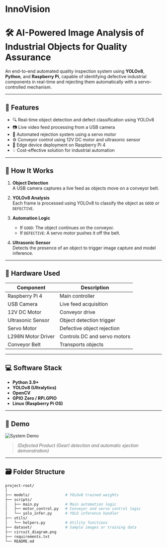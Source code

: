 # InnoVision

# 🛠️ AI-Powered Image Analysis of Industrial Objects for Quality Assurance

An end-to-end automated quality inspection system using **YOLOv8**, **Python**, and **Raspberry Pi**, capable of identifying defective industrial components in real-time and rejecting them automatically with a servo-controlled mechanism.

---

## 🚀 Features

- 🔍 Real-time object detection and defect classification using YOLOv8
- 📷 Live video feed processing from a USB camera
- 🤖 Automated rejection system using a servo motor
- ⚙️ Conveyor control using 12V DC motor and ultrasonic sensor
- 🧠 Edge device deployment on Raspberry Pi 4
- 💡 Cost-effective solution for industrial automation

---

## 🧠 How It Works

1. **Object Detection**  
   A USB camera captures a live feed as objects move on a conveyor belt.

2. **YOLOv8 Analysis**  
   Each frame is processed using YOLOv8 to classify the object as `GOOD` or `DEFECTIVE`.

3. **Automation Logic**  
   - If `GOOD`: The object continues on the conveyor.
   - If `DEFECTIVE`: A servo motor pushes it off the belt.

4. **Ultrasonic Sensor**  
   Detects the presence of an object to trigger image capture and model inference.

---

## 🔧 Hardware Used

| Component          | Description                          |
|-------------------|--------------------------------------|
| Raspberry Pi 4     | Main controller                      |
| USB Camera         | Live feed acquisition                |
| 12V DC Motor       | Conveyor drive                       |
| Ultrasonic Sensor  | Object detection trigger             |
| Servo Motor        | Defective object rejection           |
| L298N Motor Driver | Controls DC and servo motors         |
| Conveyor Belt      | Transports objects                   |

---

## 💻 Software Stack

- **Python 3.9+**
- **YOLOv8 (Ultralytics)**
- **OpenCV**
- **GPIO Zero / RPi.GPIO**
- **Linux (Raspberry Pi OS)**

---

## 📸 Demo

![System Demo](media/finaldemo.gif)  
> *(Defected Product (Gear) detection and automatic ejection demonstration)*

---

## 🗃️ Folder Structure

```bash
project-root/
│
├── models/                # YOLOv8 trained weights
├── scripts/
│   ├── main.py            # Main automation logic
│   ├── motor_control.py   # Conveyor and servo control logic
│   └── yolo_infer.py      # YOLO inference handler
├── utils/
│   └── helpers.py         # Utility functions
├── dataset/               # Sample images or training data
├── circuit_diagram.png
├── requirements.txt
└── README.md
